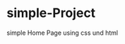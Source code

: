 # simple-Project
simple Home Page using css und html
## [](https://github.com/TahaAlothman/simple-Project/blob/main/Screenshot.png)
